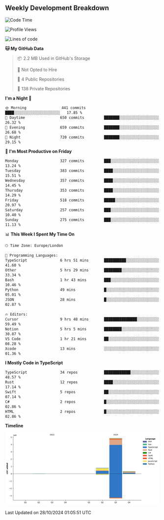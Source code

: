 


## Weekly Development Breakdown
<!--START_SECTION:waka-->
![Code Time](http://img.shields.io/badge/Code%20Time-1%2C445%20hrs%2030%20mins-blue)

![Profile Views](http://img.shields.io/badge/Profile%20Views-0-blue)

![Lines of code](https://img.shields.io/badge/From%20Hello%20World%20I%27ve%20Written-6.0%20million%20lines%20of%20code-blue)

**🐱 My GitHub Data** 

> 📦 2.2 MB Used in GitHub's Storage 
 > 
> 🚫 Not Opted to Hire
 > 
> 📜 4 Public Repositories 
 > 
> 🔑 138 Private Repositories 
 > 
**I'm a Night 🦉** 

```text
🌞 Morning                441 commits         ████░░░░░░░░░░░░░░░░░░░░░   17.85 % 
🌆 Daytime                650 commits         ███████░░░░░░░░░░░░░░░░░░   26.32 % 
🌃 Evening                659 commits         ███████░░░░░░░░░░░░░░░░░░   26.68 % 
🌙 Night                  720 commits         ███████░░░░░░░░░░░░░░░░░░   29.15 % 
```
📅 **I'm Most Productive on Friday** 

```text
Monday                   327 commits         ███░░░░░░░░░░░░░░░░░░░░░░   13.24 % 
Tuesday                  383 commits         ████░░░░░░░░░░░░░░░░░░░░░   15.51 % 
Wednesday                357 commits         ████░░░░░░░░░░░░░░░░░░░░░   14.45 % 
Thursday                 353 commits         ████░░░░░░░░░░░░░░░░░░░░░   14.29 % 
Friday                   518 commits         █████░░░░░░░░░░░░░░░░░░░░   20.97 % 
Saturday                 257 commits         ███░░░░░░░░░░░░░░░░░░░░░░   10.40 % 
Sunday                   275 commits         ███░░░░░░░░░░░░░░░░░░░░░░   11.13 % 
```


📊 **This Week I Spent My Time On** 

```text
🕑︎ Time Zone: Europe/London

💬 Programming Languages: 
TypeScript               6 hrs 51 mins       ██████████░░░░░░░░░░░░░░░   41.60 % 
Other                    5 hrs 29 mins       ████████░░░░░░░░░░░░░░░░░   33.34 % 
Bash                     1 hr 43 mins        ███░░░░░░░░░░░░░░░░░░░░░░   10.46 % 
Python                   49 mins             █░░░░░░░░░░░░░░░░░░░░░░░░   05.01 % 
JSON                     28 mins             █░░░░░░░░░░░░░░░░░░░░░░░░   02.87 % 

🔥 Editors: 
Cursor                   9 hrs 48 mins       ███████████████░░░░░░░░░░   59.49 % 
Notion                   5 hrs 5 mins        ████████░░░░░░░░░░░░░░░░░   30.87 % 
VS Code                  1 hr 21 mins        ██░░░░░░░░░░░░░░░░░░░░░░░   08.28 % 
Xcode                    13 mins             ░░░░░░░░░░░░░░░░░░░░░░░░░   01.36 % 
```

**I Mostly Code in TypeScript** 

```text
TypeScript               34 repos            ████████████░░░░░░░░░░░░░   48.57 % 
Rust                     12 repos            ████░░░░░░░░░░░░░░░░░░░░░   17.14 % 
Swift                    5 repos             ██░░░░░░░░░░░░░░░░░░░░░░░   07.14 % 
C#                       2 repos             █░░░░░░░░░░░░░░░░░░░░░░░░   02.86 % 
HTML                     2 repos             █░░░░░░░░░░░░░░░░░░░░░░░░   02.86 % 
```



**Timeline**

![Lines of Code chart](https://raw.githubusercontent.com/mars-arch/mars-arch/main/assets/bar_graph.png)


 Last Updated on 28/10/2024 01:05:51 UTC
<!--END_SECTION:waka-->
